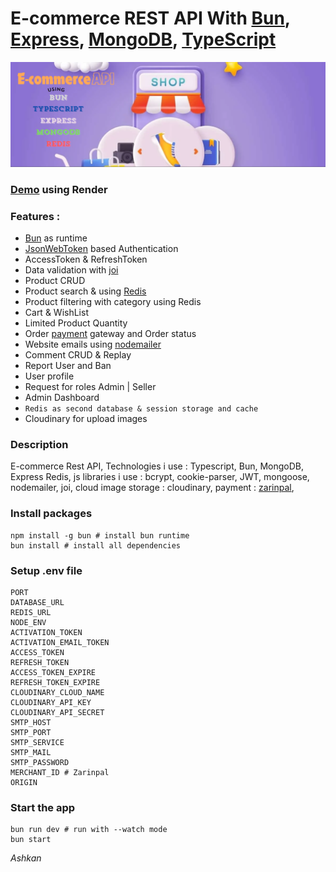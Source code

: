# E-commerce REST API With [Bun](https://bun.sh/), [Express](https://expressjs.com/), [MongoDB](https://www.mongodb.com/), [TypeScript](https://www.typescriptlang.org/)

<img src="./uploads/e-commerce.png" max-width="100%"/>

### [Demo](https://ecommerce-0111.onrender.com/api/v1/product) using Render

### Features :

* [Bun](https://bun.sh/) as runtime
* [JsonWebToken](https://jwt.io/) based Authentication
* AccessToken & RefreshToken
* Data validation with [joi](https://joi.dev/)
* Product CRUD
* Product search & using [Redis](https://avatar-placeholder.iran.liara.run/)
* Product filtering with category using Redis
* Cart & WishList
* Limited Product Quantity
* Order [payment](https://www.zarinpal.com/) gateway and Order status
* Website emails using [nodemailer](https://www.nodemailer.com/)
* Comment CRUD & Replay
* Report User and Ban
* User profile
* Request for roles Admin | Seller
* Admin Dashboard
* `Redis as second database & session storage and cache`
* Cloudinary for upload images

### Description 
E-commerce Rest API, Technologies i use : Typescript, Bun, MongoDB, Express Redis, js libraries i use : bcrypt, cookie-parser, JWT, mongoose, nodemailer, joi, cloud image storage : cloudinary, payment : [zarinpal](https://www.zarinpal.com/),
### Install packages
```shell
npm install -g bun # install bun runtime
bun install # install all dependencies
```
### Setup .env file
``` shell
PORT
DATABASE_URL
REDIS_URL
NODE_ENV
ACTIVATION_TOKEN
ACTIVATION_EMAIL_TOKEN
ACCESS_TOKEN
REFRESH_TOKEN
ACCESS_TOKEN_EXPIRE
REFRESH_TOKEN_EXPIRE
CLOUDINARY_CLOUD_NAME
CLOUDINARY_API_KEY
CLOUDINARY_API_SECRET
SMTP_HOST
SMTP_PORT
SMTP_SERVICE
SMTP_MAIL
SMTP_PASSWORD
MERCHANT_ID # Zarinpal
ORIGIN
```

### Start the app
```shell
bun run dev # run with --watch mode 
bun start
```

<i>Ashkan<i>
